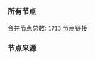 ### 所有节点
合并节点总数: `1713`
[节点链接](https://raw.githubusercontent.com/rzhy1/11/master/sub/sub_merge_base64.txt)

### 节点来源